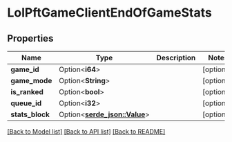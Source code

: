 # LolPftGameClientEndOfGameStats

## Properties

Name | Type | Description | Notes
------------ | ------------- | ------------- | -------------
**game_id** | Option<**i64**> |  | [optional]
**game_mode** | Option<**String**> |  | [optional]
**is_ranked** | Option<**bool**> |  | [optional]
**queue_id** | Option<**i32**> |  | [optional]
**stats_block** | Option<[**serde_json::Value**](.md)> |  | [optional]

[[Back to Model list]](../README.md#documentation-for-models) [[Back to API list]](../README.md#documentation-for-api-endpoints) [[Back to README]](../README.md)


